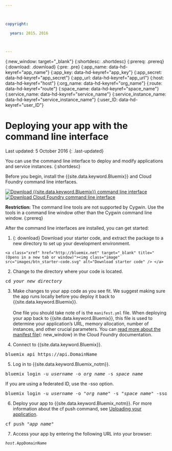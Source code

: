 ```yaml
---

 

copyright:

  years: 2015，2016

 

---
```


{:new_window: target="_blank"}
{:shortdesc: .shortdesc}
{:prereq: .prereq}
{:download: .download}
{:pre: .pre}
{:app_name: data-hd-keyref="app_name"}
{:app_key: data-hd-keyref="app_key"}
{:app_secret: data-hd-keyref="app_secret"}
{:app_url: data-hd-keyref="app_url"}
{:host: data-hd-keyref="host"}
{:org_name: data-hd-keyref="org_name"}
{:route: data-hd-keyref="route"}
{:space_name: data-hd-keyref="space_name"}
{:service_name: data-hd-keyref="service_name"}
{:service_instance_name: data-hd-keyref="service_instance_name"}
{:user_ID: data-hd-keyref="user_ID"}

# Deploying your app with the command line interface
Last updated: 5 October 2016
{: .last-updated}

You can use the command line interface to deploy and modify applications and service instances.
{:shortdesc}

Before you begin, install the {{site.data.keyword.Bluemix}} and Cloud Foundry command line interfaces.

<p>
<a class="xref" href="http://clis.ng.bluemix.net/ui/home.html" target="_blank" title="(Opens in a new tab or window)"><img class="image" src="images/btn_bx_commandline.svg" alt="Download {{site.data.keyword.Bluemix}} command line interface" /> </a>  <a class="xref" href="https://github.com/cloudfoundry/cli/releases" target="_blank" title="(Opens in a new tab or window)"><img class="image" src="images/btn_cf_commandline.svg" alt="Download Cloud Foundry command line interface" /> </a> 
</p>

**Restriction:** The command line tools are not supported by Cygwin. Use the tools in a command line window other than the Cygwin command line window.
{:prereq}

After the command line interfaces are installed, you can get started:

  1. {: download} Download your starter code, and extract the package to a new directory to set up your development environment.
      
    <a class="xref" href="http://bluemix.net" target="_blank" title="(Opens in a new tab or window)"><img class="image" src="images/btn_starter-code.svg" alt="Download starter code" /> </a>
  
  2. Change to the directory where your code is located.
  
  <pre class="pre">cd <var class="keyword varname">your_new_directory</var></pre>
  
  3.  Make changes to your app code as you see fit. We suggest making sure the app runs locally before you deploy it back to {{site.data.keyword.Bluemix}}.<br><br>One file you should take note of is the `manifest.yml` file. When deploying your app back to {{site.data.keyword.Bluemix}}, this file is used to determine your application’s URL, memory allocation, number of instances, and other crucial parameters. You can [read more about the manifest file](https://docs.cloudfoundry.org/devguide/deploy-apps/manifest.html){: new_window} in the Cloud Foundry documentation.
  
  4. Connect to {{site.data.keyword.Bluemix}}.
  
  <pre class="pre">bluemix api https://api.<span class="keyword" data-hd-keyref="DomainName">DomainName</span></pre>
  
  5. Log in to {{site.data.keyword.Bluemix_notm}}.
 
  <pre class="pre">bluemix login -u <var class="keyword varname" data-hd-keyref="user_ID">username</var> -o <var class="keyword varname" data-hd-keyref="org_name">org_name</var> -s <var class="keyword varname" data-hd-keyref="space_name">space_name</var></pre>
  
  If you are using a federated ID, use the -sso option.

  <pre class="pre">bluemix login -u <var class="keyword varname" data-hd-keyref="user_ID">username</var> -o "<var class="keyword varname" data-hd-keyref="org_name">org_name</var>" -s "<var class="keyword varname" data-hd-keyref="space_name">space_name</var>" -sso</pre>
  
  6. Deploy your app to {{site.data.keyword.Bluemix_notm}}. For more information about the cf push command, see [Uploading your application](/docs/starters/upload_app.html).
  
  <pre class="pre">cf push "<var class="keyword varname" data-hd-keyref="app_name">app_name</var>"</pre>
  
  7. Access your app by entering the following URL into your browser:
  
  <pre class="codeblock"><code><var class="keyword varname" data-hd-keyref="host">host</var>.<span class="keyword" data-hd-keyref="APPDomain">AppDomainName</span></code></pre>
